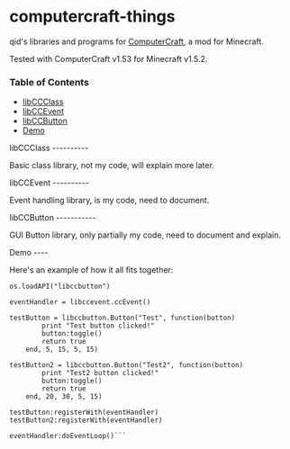 computercraft-things
====================

qid's libraries and programs for <a href="http://www.computercraft.info/">ComputerCraft</a>, a mod for Minecraft.

Tested with ComputerCraft v1.53 for Minecraft v1.5.2.

### Table of Contents
* [libCCClass](#libccclass)
* [libCCEvent](#libccevent)
* [libCCButton](#libccbutton)
* [Demo](#demo)

<a name="libccclass"/>
libCCClass
----------

Basic class library, not my code, will explain more later.

<a name="libccevent"/>
libCCEvent
----------

Event handling library, is my code, need to document.

<a name="libccbutton"/>
libCCButton
-----------

GUI Button library, only partially my code, need to document and explain.

<a name="demo"/>
Demo
----

Here's an example of how it all fits together:

```os.loadAPI("libccevent")
os.loadAPI("libccbutton")

eventHandler = libccevent.ccEvent()

testButton = libccbutton.Button("Test", function(button)
		print "Test button clicked!"
		button:toggle()
		return true
	end, 5, 15, 5, 15)

testButton2 = libccbutton.Button("Test2", function(button)
		print "Test2 button clicked!"
		button:toggle()
		return true
	end, 20, 30, 5, 15)

testButton:registerWith(eventHandler)
testButton2:registerWith(eventHandler)

eventHandler:doEventLoop()```